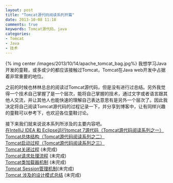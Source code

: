 ```yaml
---
layout: post
title: "Tomcat源代码阅读系列开篇"
date: 2013-10-08 11:18
comments: true
keywords: Tomcat源代码，java
categories: 
- Tomcat
- Java
- 技术
---
```


{% img center /images/2013/10/14/apache_tomcat_bag.jpg%}
我想学习Java开发的童鞋，或多或少的都应该接触过Tomcat，Tomcat在Java web开发中占据着非常重要的地位。

之前的时候也林林总总的阅读过Tomcat源代码，但是没有进行过总结。另外我觉得一个技术自己掌握了是一个层次，能将自己掌握的技术，通过文字或者语言跟其他人交流，并让其他人也能快速的理解自己表达意思有是另外一个层次了。因此我决定将自己阅读Tomcat源代码的过程记录一下，并分享到博客中，让有同样兴趣的童鞋可以参考下，也欢迎各位童鞋讨论。

接下来我们就来说说本系列所涉及的主要内容吧。  
[在IntelliJ IDEA 和 Eclipse运行tomcat 7源代码（Tomcat源代码阅读系列之一）](/blog/2013/10/14/run-tomcat-in-idea-or-eclipse/)    
[Tomcat总体结构（Tomcat源代码阅读系列之二）](/blog/2013/10/16/tomcat-architecture/)  
[Tomcat启动过程（Tomcat源代码阅读系列之三）](/blog/2013/10/17/tomcat-start-process/)  
[Tomcat关闭过程](#)  (未完成)  
[Tomcat请求处理流程](#) (未完成)      
[Tomcat类加载器机制](#) (未完成)   
[Tomcat Session管理机制](#)(未完成)    
[Tomcat 涉及的设计模式总结](#) (未完成)   